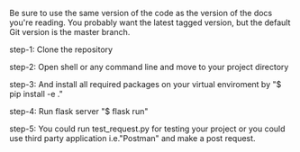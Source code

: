 Be sure to use the same version of the code as the version of the docs you're reading. You probably want the latest tagged version, but the default Git version is the master branch.

step-1:
Clone the repository

step-2:
Open shell or any command line and move to your project directory

step-3:
And install all required packages on your virtual enviroment
by "$ pip install -e ."

step-4:
Run flask server "$ flask run"

step-5:
You could run test_request.py for testing your project or you could use
third party application i.e."Postman" and make a post request. 